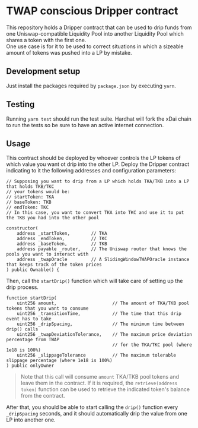 # TWAP conscious Dripper contract

This repository holds a Dripper contract that can be used to drip funds from one Uniswap-compatible Liquidity Pool into another Liquidity Pool which shares a token with the first one.  
One use case is for it to be used to correct situations in which a sizeable amount of tokens was pushed into a LP by mistake.

## Development setup
Just install the packages required by `package.json` by executing `yarn`.

## Testing
Running `yarn test` should run the test suite. Hardhat will fork the xDai chain to run the tests so be sure to have an active internet connection.

## Usage
This contract should be deployed by whoever controls the LP tokens of which value you want ot drip into the other LP.
Deploy the Dripper contract indicating to it the following addresses and configuration parameters:
```
// Supposing you want to drip from a LP which holds TKA/TKB into a LP that holds TKB/TKC
// your tokens would be:
// startToken: TKA
// baseToken: TKB
// endToken: TKC
// In this case, you want to convert TKA into TKC and use it to put the TKB you had into the other pool

constructor(
    address _startToken,        // TKA
    address _endToken,          // TKC
    address _baseToken,         // TKB
    address payable _router,    // The Uniswap router that knows the pools you want to interact with
    address _twapOracle         // A SlidingWindowTWAPOracle instance that keeps track of the token prices
) public Ownable() {
```

Then, call the `startDrip()` function which will take care of setting up the drip process.
```
function startDrip(
    uint256 amount,                     // The amount of TKA/TKB pool tokens that you want to consume
    uint256 _transitionTime,            // The time that this drip event has to take
    uint256 _dripSpacing,               // The minimum time between drip() calls
    uint256 _twapDeviationTolerance,    // The maximum price deviation percentage from TWAP
                                        // for the TKA/TKC pool (where 1e18 is 100%)
    uint256 _slippageTolerance          // The maximum tolerable slippage percentage (where 1e18 is 100%)
) public onlyOwner
```
> Note that this call will consume `amount` TKA/TKB pool tokens and leave them in the contract. If it is required, the `retrieve(address token)` function can be used to retrieve the indicated token's balance from the contract.

After that, you should be able to start calling the `drip()` function every `_dripSpacing` seconds, and it should automatically drip the value from one LP into another one.